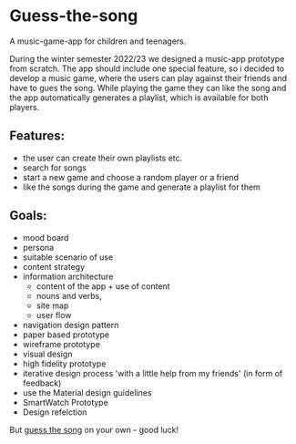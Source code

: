 # Guess-the-song
A music-game-app for children and teenagers. 

During the winter semester 2022/23 we designed a music-app prototype from scratch. The app should include one special feature, so i decided to develop a music game, where the users can play against their friends and have to gues the song. While playing the game they can like the song and the app automatically generates a playlist, which is available for both players. 

## Features:
- the user can create their own playlists etc.
- search for songs
- start a new game and choose a random player or a friend
- like the songs during the game and generate a playlist for them

## Goals:
- mood board
- persona
- suitable scenario of use
- content strategy
- information architecture
  - content of the app + use of content
  - nouns and verbs,  
  - site map
  - user flow  
- navigation design pattern
- paper based prototype
- wireframe prototype
- visual design
- high fidelity prototype
- iterative design process 'with a little help from my friends' (in form of feedback)
- use the Material design guidelines
- SmartWatch Prototype
- Design refelction

But [guess the song](https://www.figma.com/proto/dheAHZ0U3SSNNY3MEXkmcL/Guess-the-Music?page-id=0%3A1&type=design&node-id=4-313&viewport=625%2C382%2C0.12&t=ANXZPnTwMWyUVkoD-1&scaling=scale-down&starting-point-node-id=258%3A957&mode=design) on your own - good luck! 
